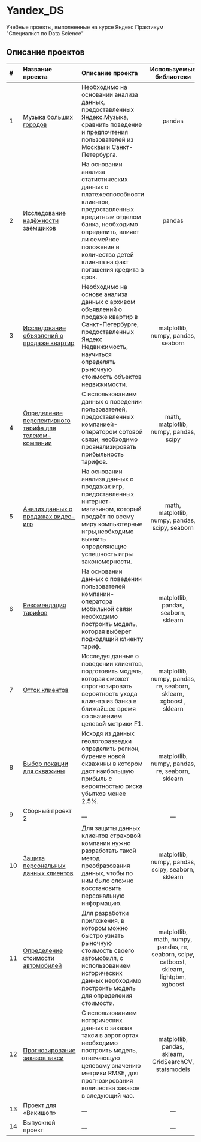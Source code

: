 # Yandex_DS
Учебные проекты, выполненные на курсе Яндекс Практикум "Специалист по Data Science"

## Описание проектов 

| # | Название проекта | Описание проекта | Используемые библиотеки |
| :-------------------- | :-------------------- | :--------------------- |:---------------------------:|
| 1 | [Музыка больших городов](https://github.com/MariaPyat/Yandex_DS/blob/main/01_Big%20cities%20music/Музыка%20больших%20городов.ipynb "Музыка больших городов") | Необходимо на основании анализа данных, предоставленных Яндекс.Музыка, сравнить поведение и предпочтения пользователей из Москвы и Санкт-Петербурга. | pandas |
| 2 | [Исследование надёжности заёмщиков](https://github.com/MariaPyat/Yandex_DS/blob/main/02_Credit%20risk%20evaluation/Исследование%20надёжности%20заёмщиков.ipynb "Исследование надёжности заёмщиков")| На основании анализа статистических данных о платежеспособности клиентов, предоставленных кредитным отделом банка, необходимо определить, влияет ли семейное положение и количество детей клиента на факт погашения кредита в срок. | pandas |
| 3 | [Исследование объявлений о продаже квартир](https://github.com/MariaPyat/Yandex_DS/blob/main/03_Apartments%20sale%20ads%20research/Исследование%20объявлений%20о%20продаже%20квартир.ipynb "Исследование объявлений о продаже квартир") | Необходимо на основе анализа данных с архивом объявлений о продаже квартир в Санкт-Петербурге, предоставленных Яндекс Недвижимость, научиться определять рыночную стоимость объектов недвижимости. | matplotlib, numpy, pandas, seaborn |
| 4 | [Определение перспективного тарифа для телеком-компании](https://github.com/MariaPyat/Yandex_DS/blob/main/04_Determination%20of%20a%20tariff%20for%20a%20telecom%20company/Определение%20перспективного%20тарифа%20для%20телеком.ipynb "Определение перспективного тарифа для телеком-компании") | С использованием данных о поведении пользователей, предоставленных компанией-оператором сотовой связи, необходимо проанализировать прибыльность тарифов. | math, matplotlib, numpy, pandas, scipy |
| 5 | [Анализ данных о продажах видео-игр](https://github.com/MariaPyat/Yandex_DS/blob/main/05_Video-games%20sales%20analysis/Анализ%20продаж%20видео-игр.ipynb "Анализ данных о продажах видео-игр") | На основании анализа данных о продажах игр, предоставленных интернет-магазином, который продаёт по всему миру компьютерные игры,необходимо выявить определяющие успешность игры закономерности.| math, matplotlib, numpy, pandas, scipy, seaborn |
| 6 | [Рекомендация тарифов](https://github.com/MariaPyat/Yandex_DS/blob/main/06_Recommendation%20of%20tariffs/Рекомендация%20тарифов.ipynb "Рекомендация тарифов") | На основании данных о поведении пользователей компании-оператора мобильной связи необходимо построить модель, которая выберет подходящий клиенту тариф. | matplotlib, pandas, seaborn, sklearn |
| 7 | [Отток клиентов](https://github.com/MariaPyat/Yandex_DS/blob/main/07_Bank%20customer%20churn/Отток%20клиентов.ipynb "Отток клиентов") | Исследуя данные о поведении клиентов, подготовить модель, которая сможет спрогнозировать вероятность ухода клиента из банка в ближайшее время со значением целевой метрики F1. | matplotlib, numpy, pandas, re, seaborn, sklearn, xgboost , sklearn |
| 8 | [Выбор локации для скважины](https://github.com/MariaPyat/Yandex_DS/blob/main/08_Choosing%20a%20location%20for%20a%20well/Выбор%20локации%20для%20скважины.ipynb "Выбор локации для скважины") | Исходя из данных геологоразведки определить регион, бурение новой скважины в котором даст наибольшую прибыль с вероятностью риска убытков менее 2.5%.  | matplotlib, numpy, pandas, re, seaborn, sklearn |	
| 9 | Сборный проект 2 | __ | __ |
| 10 | [Защита персональных данных клиентов](https://github.com/MariaPyat/Yandex_DS/blob/main/10_Client%20personal%20data%20protection/Защита%20персональных%20данных%20клиентов.ipynb "Защита персональных данных клиентов") | Для защиты данных клиентов страховой компании нужно разработать такой метод преобразования данных, чтобы по ним было сложно восстановить персональную информацию. | matplotlib, numpy, pandas, scipy, seaborn, sklearn |
| 11 | [Определение стоимости автомобилей](https://github.com/MariaPyat/Yandex_DS/blob/main/11_Car%20price%20determination/Определение%20стоимости%20автомобилей.ipynb "Определение стоимости автомобилей") | Для разработки приложения, в котором можно быстро узнать рыночную стоимость своего автомобиля, с использованием исторических данных необходимо построить модель для определения стоимости. | matplotlib, math, numpy, pandas, re, seaborn, scipy, catboost, sklearn, lightgbm, xgboost |
| 12 | [Прогнозирование заказов такси](https://github.com/MariaPyat/Yandex_DS/blob/main/12_Taxi%20orders%20forecast/Прогнозирование%20заказов%20такси.ipynb "Прогнозирование заказов такси") | С использованием исторических данных о заказах такси в аэропортах необходимо построить модель, отвечающую целевому значению метрики RMSE, для прогнозирования количества заказов в следующий час.| matplotlib, pandas, sklearn, GridSearchCV, statsmodels |
| 13 | Проект для «Викишоп» | __ | __ |
| 14 | Выпускной проект | __  | __ |
